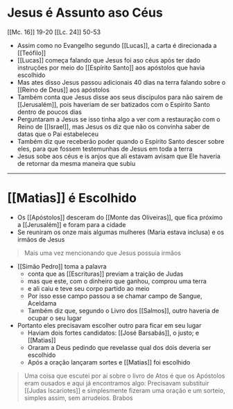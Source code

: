 # Jesus é Assunto aso Céus
[[Mc. 16]] 19-20
[[Lc. 24]] 50-53

- Assim como no Evangelho segundo [[Lucas]], a carta é direcionada a [[Teófilo]]
- [[Lucas]] começa falando que Jesus foi aso céus após ter dado instruções por meio do [[Espírito Santo]] aos apóstolos que havia escolhido
- Mas ates disso Jesus passou adicionais 40 dias na terra falando sobre o [[Reino de Deus]] aos apóstolos
- Também conta que Jesus disse aos seus discípulos para não sairem de [[Jerusalém]], pois haveriam de ser batizados com o Espírito Santo dentro de poucos dias
- Perguntaram a Jesus se isso tinha algo a ver com a restauração com o Reino de [[Israel]], mas Jesus os diz que não os convinha saber de datas que o Pai estabeleceu
- Também diz que receberão poder quando o Espírito Santo descer sobre eles, para que fossem testemunhas de Jesus em toda a terra
- Jesus sobe aos céus e is anjos que ali estavam avisam que Ele haveria de retornar da mesma maneira que subiu
---
# [[Matias]] é Escolhido
- Os [[Apóstolos]] desceram do [[Monte das Oliveiras]], que fica próximo a [[Jerusalém]] e foram para a cidade
- Se reuniram os onze mais algumas mulheres (Maria estava inclusa) e os irmãos de Jesus 
> Mais uma vez mencionando que Jesus possuia irmãos
- [[Simão Pedro]] toma a palavra
	- conta que as [[Escrituras]] previam a traição de Judas
	- mas que este, com o dinheiro que ganhou, comprou uma terra
	- e ali caiu e teve seu corpo partido ao meio
	- Por isso esse campo passou a se chamar campo de Sangue, Aceldama
	- Também diz que, segundo o Livro dos [[Salmos]], outro haveria de ocupar o seu lugar
- Portanto eles precisavam escolher outro para ficar em seu lugar
	- Haviam dois fortes candidatos: [[José Barsabás]], o justo; e [[Matias]]
	- Oraram a Deus pedindo que revelasse qual dos dois deveria ser escolhido
	- Após a oração lançaram sortes e [[Matias]] foi escolhido
> Uma coisa que escutei por aí sobre o livro de Atos é que os Apóstolos eram ousados e aqui já encontramos algo: Precisavam substituir [[Judas Iscariotes]] e simplesmente fizeram uma oração e um sorteio, simples assim, sem arrudeios. Brabos